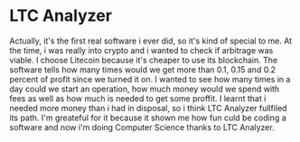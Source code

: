 # LTC Analyzer

Actually, it\'s the first real software i ever did, so it\'s kind of special to me. At the time, i was really into crypto and i wanted to check if arbitrage was viable. I choose Litecoin because it\'s cheaper to use its blockchain. The software tells how many times would we get more than 0.1, 0.15 and 0.2 percent of profit since we turned it on. I wanted to see how many times in a day could we start an operation, how much money would we spend with fees as well as how much is needed to get some proffit. I learnt that i needed more money than i had in disposal, so i think LTC Analyzer fullfiled its path. I\'m greateful for it because it shown me how fun culd be coding a software and now i\'m doing Computer Science thanks to LTC Analyzer.
